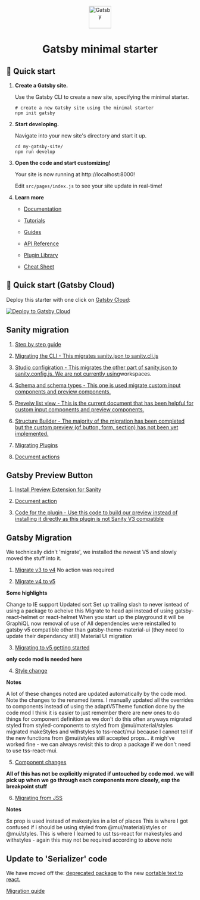 <p align="center">
  <a href="https://www.gatsbyjs.com/?utm_source=starter&utm_medium=readme&utm_campaign=minimal-starter">
    <img alt="Gatsby" src="https://www.gatsbyjs.com/Gatsby-Monogram.svg" width="60" />
  </a>
</p>
<h1 align="center">
  Gatsby minimal starter
</h1>

## 🚀 Quick start

1.  **Create a Gatsby site.**

    Use the Gatsby CLI to create a new site, specifying the minimal starter.

    ```shell
    # create a new Gatsby site using the minimal starter
    npm init gatsby
    ```

2.  **Start developing.**

    Navigate into your new site's directory and start it up.

    ```shell
    cd my-gatsby-site/
    npm run develop
    ```

3.  **Open the code and start customizing!**

    Your site is now running at http://localhost:8000!

    Edit `src/pages/index.js` to see your site update in real-time!

4.  **Learn more**

    - [Documentation](https://www.gatsbyjs.com/docs/?utm_source=starter&utm_medium=readme&utm_campaign=minimal-starter)

    - [Tutorials](https://www.gatsbyjs.com/tutorial/?utm_source=starter&utm_medium=readme&utm_campaign=minimal-starter)

    - [Guides](https://www.gatsbyjs.com/tutorial/?utm_source=starter&utm_medium=readme&utm_campaign=minimal-starter)

    - [API Reference](https://www.gatsbyjs.com/docs/api-reference/?utm_source=starter&utm_medium=readme&utm_campaign=minimal-starter)

    - [Plugin Library](https://www.gatsbyjs.com/plugins?utm_source=starter&utm_medium=readme&utm_campaign=minimal-starter)

    - [Cheat Sheet](https://www.gatsbyjs.com/docs/cheat-sheet/?utm_source=starter&utm_medium=readme&utm_campaign=minimal-starter)

## 🚀 Quick start (Gatsby Cloud)

Deploy this starter with one click on [Gatsby Cloud](https://www.gatsbyjs.com/cloud/):

[<img src="https://www.gatsbyjs.com/deploynow.svg" alt="Deploy to Gatsby Cloud">](https://www.gatsbyjs.com/dashboard/deploynow?url=https://github.com/gatsbyjs/gatsby-starter-minimal)

## Sanity migration

1. [Step by step guide](https://www.sanity.io/docs/example-migrating-the-blog-template-from-studio-v2-to-v3)

2. [Migrating the CLI - This migrates sanity.json to sanity.cli.js](https://www.sanity.io/docs/migrating-the-cli)

3. [Studio configiration - This migrates the other part of sanity.json to sanity.config.js. We are not currently using](https://www.sanity.io/docs/migrating-studio-configuration)workspaces.

4. [Schema and schema types - This one is used migrate custom input components and preview components.](https://www.sanity.io/docs/migrating-schema-types)

5. [Preveiw list view - This is the current document that has been helpful for custom input components and preview components.](https://www.sanity.io/docs/previews-list-views)

6. [Structure Builder - The majority of the migration has been completed but the custom preview (of button, form, section) has not been yet implemented.](https://www.sanity.io/docs/migrating-custom-structure-and-default-document-node)

7. [Migrating Plugins](https://www.sanity.io/docs/migrating-plugins)

8. [Document actions](https://www.sanity.io/docs/document-actions)

## Gatsby Preview Button

1. [Install Preview Extension for Sanity](https://support.gatsbyjs.com/hc/en-us/articles/4877130019731-Install-Preview-Extension-for-Sanity)

2. [Document action](https://www.sanity.io/docs/document-actions)

3. [Code for the plugin - Use this code to build our preview instead of installing it directly as this plugin is not Sanity V3 compatible](https://www.npmjs.com/package/%40nwazuo/sanity-plugin-gatsby-cloud-preview?activeTab=explore)

## Gatsby Migration
We technically didn't 'migrate', we installed the newest V5 and slowly moved the stuff into it.

1. [Migrate v3 to v4](https://www.gatsbyjs.com/docs/reference/release-notes/migrating-from-v3-to-v4/) No action was required

2. [Migrate v4 to v5](https://www.gatsbyjs.com/docs/reference/release-notes/migrating-from-v4-to-v5/)

**Some highlights**

Change to IE support
Updated sort
Set up trailing slash to never isntead of using a package to acheive this
Migrate to head api instead of using gatsby-react-helmet or react-helmet
When you start up the playground it will be GraphiQL now
removal of use of <StaicQuery />
All dependencies were reinstalled to gatsby v5 compatible other than gatsby-theme-material-ui (they need to update their dependancy still)
Material UI migration

3. [Migrating to v5 getting started](https://mui.com/material-ui/migration/migration-v4/)

**only code mod is needed here**

4. [Style change](https://mui.com/material-ui/migration/v5-style-changes/)

**Notes**

A lot of these changes noted are updated automatically by the code mod. Note the changes to the renamed items.
I manually updated all the overrides to components instead of using the adaptV5Theme function done by the code mod
I think it is easier to just remember there are new ones to do things for component definition as we don't do this often anyways
migrated styled from styled-components to styled from @mui/material/styles
migrated makeStyles and withstyles to tss-react/mui because I cannot tell if the new functions from @mui/styles still accepted props... it migh've worked fine - we can always revisit this to drop a package if we don't need to use tss-react-mui.

5. [Component changes](https://mui.com/material-ui/migration/v5-component-changes/)

**All of this has not be explicitly migrated if untouched by code mod. we will pick up when we go through each components more closely, esp the breakpoint stuff**

6. [Migrating from JSS](https://mui.com/material-ui/migration/migrating-from-jss/)

**Notes**

Sx prop is used instead of makestyles in a lot of places
This is where I got confused if i should be using styled from @mui/material/styles or @mui/styles.
This is where I learned to ust tss-react for makestyles and withstyles - again this may not be required according to above note

## Update to 'Serializer' code

We have moved off the: [deprecated package](https://github.com/sanity-io/block-content-to-react) to the new [portable text to react.](https://www.sanity.io/docs/portable-text-to-react)

[Migration guide](https://www.sanity.io/docs/portable-text-to-react)